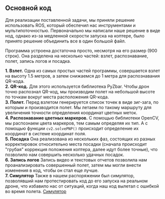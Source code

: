 ## Основной код
Для реализации поставленной задачи, мы приняли решение использовать ROS, который обеспечил нас инструментами и мультипоточностью. Первоначально мы написали наше решение в виде нод, однако из-за медленной скорости запуска на коптере, было принято решение объединить все в один большой файл.

Программа устроена достаточна просто, несмотря на его размер (900 строк). Она разделена на несколько частей: взлет, распознавание, полет, запись логов и посадка.  

**1. Взлет.** Одна из самых простых частей программы, совершается взлет на высоту 1.5 метров, а затем снижаемся до 1 метра для распознавания QR-кода.  
**2. QR-код.** Для этого используется библиотека PyZbar. Чтобы дрон точно распознал QR-код, мы производим полет на небольшой высоте по точкам вокруг места расположения QR-кода.  
**3. Полет.** Перед взлетом генерируется список точек в виде зиг-зага, по которым и производится полет. Мы летаем по такому маршруту для увеличения точности определения координат цветных меток.  
**4. Распознавание цветных маркеров.** С помощью библиотеки OpenCV, мы распознаем цвета маркеров, тем самым определяя их тип. А с помощью функции ```cv2.solvePNP()``` происходит определение их координат в системе координат поля.  
**5. Посадка** Она реализована из нескольких фаз, состоящих из разных корректировок относительно места посадки (сначала происходит "грубая" коррекция положения коптера, далее идут более точные), что позволило нам совершить несколько удачных посадок.  
**6. Запись логов** Запись видео и текстовых отчетов позволила нам проанализировать совершенный полет, затем мы могли внести изменения в код, чтобы он стал еще лучше.  
**7. Симулятор** Также в нашем распоряжении был симулятор, позволявший нам протестировать код до его запуска на реальном дроне, что избавило нас от ситуаций, когда наш код вылетал с ошибкой во время полета. [Симулятор](https://github.com/vas0x59/clever_sim)
